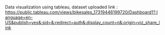 Data visualization using tableau, dataset uploaded
link : https://public.tableau.com/views/bikesales_17319446199720/Dashboard1?:language=en-US&publish=yes&:sid=&:redirect=auth&:display_count=n&:origin=viz_share_link
